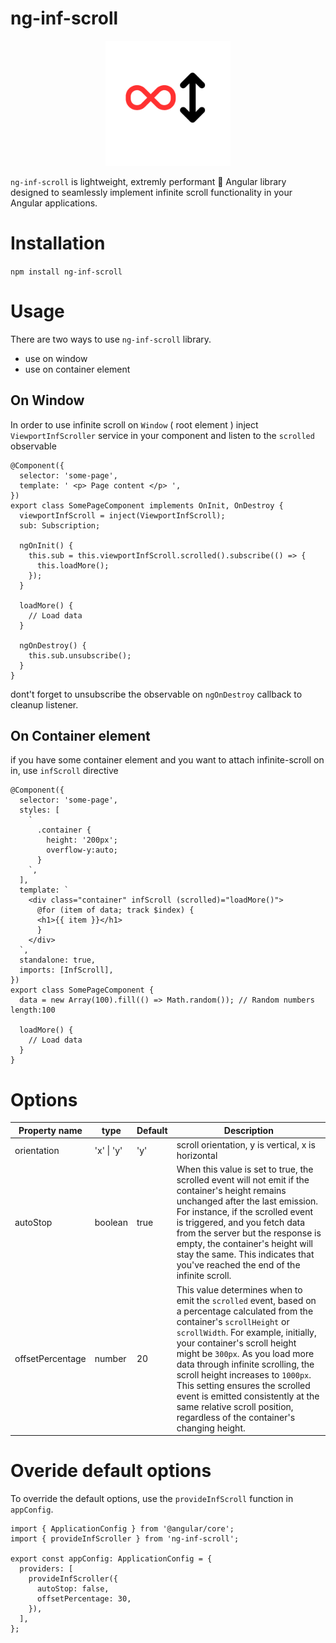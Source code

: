 # ng-inf-scroll

<p align="center">
  <img src="logo.png" alt="ng-inf-scroll logo" width="200" />
</p>

`ng-inf-scroll` is lightweight, extremly performant &#128640; Angular library designed to seamlessly implement infinite scroll functionality in your Angular applications.

# Installation

`npm install ng-inf-scroll`

# Usage

There are two ways to use `ng-inf-scroll` library.

- use on window
- use on container element

## On Window

In order to use infinite scroll on `Window` ( root element ) inject `ViewportInfScroller` service in your component and listen to the `scrolled` observable

```
@Component({
  selector: 'some-page',
  template: ' <p> Page content </p> ',
})
export class SomePageComponent implements OnInit, OnDestroy {
  viewportInfScroll = inject(ViewportInfScroll);
  sub: Subscription;

  ngOnInit() {
    this.sub = this.viewportInfScroll.scrolled().subscribe(() => {
      this.loadMore();
    });
  }

  loadMore() {
    // Load data
  }

  ngOnDestroy() {
    this.sub.unsubscribe();
  }
}
```

dont't forget to unsubscribe the observable on `ngOnDestroy` callback to cleanup listener.

## On Container element

if you have some container element and you want to attach infinite-scroll on in, use `infScroll` directive

```
@Component({
  selector: 'some-page',
  styles: [
    `
      .container {
        height: '200px';
        overflow-y:auto;
      }
    `,
  ],
  template: `
    <div class="container" infScroll (scrolled)="loadMore()">
      @for (item of data; track $index) {
      <h1>{{ item }}</h1>
      }
    </div>
  `,
  standalone: true,
  imports: [InfScroll],
})
export class SomePageComponent {
  data = new Array(100).fill(() => Math.random()); // Random numbers length:100

  loadMore() {
    // Load data
  }
}
```

# Options

<table>
  <thead>
    <tr>
      <th>
        Property name
      </th>
      <th>
        type
      </th>
      <th>
        Default
      </th>
      <th>
        Description
      </th>
    </tr>
  </thead>
  <tbody>
    <tr>
      <td>
        orientation
      </td>
      <td>
        'x' | 'y'
      </td>
      <td>
        'y'
      </td>
      <td>
        scroll orientation, y is vertical, x is horizontal
      </td>
    </tr>
    <tr>
      <td>
        autoStop
      </td>
      <td>
        boolean
      </td>
      <td>
        true
      </td>
      <td>
      When this value is set to true, the scrolled event will not emit if the container's height remains unchanged after the last emission. For instance, if the scrolled event is triggered, and you fetch data from the server but the response is empty, the container's height will stay the same. This indicates that you've reached the end of the infinite scroll.
      </td>
    </tr>
    <tr>
      <td>
       offsetPercentage
      </td>
      <td>
        number
      </td>
      <td>
        20
      </td>
      <td>
     This value determines when to emit the <code>scrolled</code> event, based on a percentage calculated from the container's  <code>scrollHeight</code> or <code>scrollWidth</code>. For example, initially, your container's scroll height might be <code>300px</code>. As you load more data through infinite scrolling, the scroll height increases to <code>1000px</code>. This setting ensures the scrolled event is emitted consistently at the same relative scroll position, regardless of the container's changing height.
      </td>
    </tr>
  </tbody>
</table>

# Overide default options

To override the default options, use the `provideInfScroll` function in `appConfig`.

```
import { ApplicationConfig } from '@angular/core';
import { provideInfScroller } from 'ng-inf-scroll';

export const appConfig: ApplicationConfig = {
  providers: [
    provideInfScroller({
      autoStop: false,
      offsetPercentage: 30,
    }),
  ],
};

```
